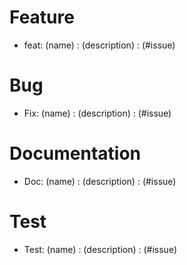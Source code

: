 # Feature

- feat: (name) : (description) : (#issue)

# Bug

- Fix: (name) : (description) : (#issue)

# Documentation

- Doc: (name) : (description) : (#issue)

# Test

- Test: (name) : (description) : (#issue)
